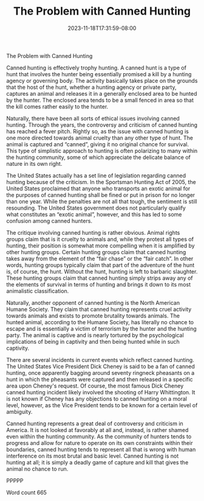 ﻿---
title: "The Problem with Canned Hunting"
date: 2023-11-18T17:31:59-08:00
description: "Hunting Tips for Web Success"
featured_image: "/images/Hunting.jpg"
tags: ["Hunting"]
---

The Problem with Canned Hunting

Canned hunting is effectively trophy hunting. A canned hunt is a type of hunt that involves the hunter being essentially promised a kill by a hunting agency or governing body. The activity basically takes place on the grounds that the host of the hunt, whether a hunting agency or private party, captures an animal and releases it in a generally enclosed area to be hunted by the hunter. The enclosed area tends to be a small fenced in area so that the kill comes rather easily to the hunter.

Naturally, there have been all sorts of ethical issues involving canned hunting. Through the years, the controversy and criticism of canned hunting has reached a fever pitch. Rightly so, as the issue with canned hunting is one more directed towards animal cruelty than any other type of hunt. The animal is captured and “canned”, giving it no original chance for survival. This type of simplistic approach to hunting is often polarizing to many within the hunting community, some of which appreciate the delicate balance of nature in its own right.

The United States actually has a set line of legislation regarding canned hunting because of the criticism. In the Sportsman Hunting Act of 2005, the United States proclaimed that anyone who transports an exotic animal for the purposes of canned hunting shall be fined or put in prison for no longer than one year. While the penalties are not all that tough, the sentiment is still resounding. The United States government does not particularly qualify what constitutes an “exotic animal”, however, and this has led to some confusion among canned hunters.

The critique involving canned hunting is rather obvious. Animal rights groups claim that is it cruelty to animals and, while they protest all types of hunting, their position is somewhat more compelling when it is amplified by other hunting groups. Certain hunting groups claim that canned hunting takes away from the element of the “fair chase” or the “fair catch”. In other words, hunting groups typically claim that part of the adventure of the hunt is, of course, the hunt. Without the hunt, hunting is left to barbaric slaughter. These hunting groups claim that canned hunting simply strips away any of the elements of survival in terms of hunting and brings it down to its most animalistic classification.

Naturally, another opponent of canned hunting is the North American Humane Society. They claim that canned hunting represents cruel activity towards animals and exists to promote brutality towards animals. The hunted animal, according to the Humane Society, has literally no chance to escape and is essentially a victim of terrorism by the hunter and the hunting party. The animal is captive and is nearly tortured by the psychological implications of being in captivity and then being hunted while in such captivity. 

There are several incidents in current events which reflect canned hunting. The United States Vice President Dick Cheney is said to be a fan of canned hunting, once apparently bagging around seventy ringneck pheasants on a hunt in which the pheasants were captured and then released in a specific area upon Cheney's request. Of course, the most famous Dick Cheney canned hunting incident likely involved the shooting of Harry Whittington. It is not known if Cheney has any objections to canned hunting on a moral level, however, as the Vice President tends to be known for a certain level of ambiguity.

Canned hunting represents a great deal of controversy and criticism in America. It is not looked at favorably at all and, instead, is rather shamed even within the hunting community. As the community of hunters tends to progress and allow for nature to operate on its own constraints within their boundaries, canned hunting tends to represent all that is wrong with human interference on its most brutal and basic level. Canned hunting is not hunting at all; it is simply a deadly game of capture and kill that gives the animal no chance to run.

PPPPP

Word count 665


